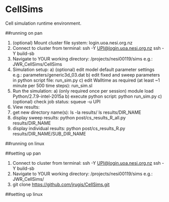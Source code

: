 # CellSims
Cell simulation runtime environment.

##running on pan
1. (optional) Mount cluster file system: 
  login.uoa.nesi.org.nz
2. Connect to cluster from terminal:
  ssh -Y UPI@login.uoa.nesi.org.nz
  ssh -Y build-sb
3. Navigate to YOUR working directory:
/projects/nesi00119/sims
  e.g.: JWR_CellSims/CellSims
4. Simulation setup:
  a) (optional) edit model default parameter settings
       e.g.: parameters/generic3d_03.dat 
  b) edit fixed and sweep parameters in python script file:
       run_sim.py
  c) edit Walltime as required (at least ~1 minute per 500 time steps):
       run_sim.sl
5. Run the simulation:
  a) (only required once per session) 
       module load Python/2.7.9-intel-2015a 
  b) execute python script:
       python run_sim.py
  c) (optional) check job status:
       squeue -u UPI
6. View results:
  1. get new directory name(s):
       ls -la results/
       ls results/DIR_NAME
  2. display sweep results:
       python post/cs_results_R_all.py results/DIR_NAME
  3. display individual results:
       python post/cs_results_R.py results/DIR_NAME/SUB_DIR_NAME

##running on linux

##setting up pan
1. Connect to cluster from terminal:
  ssh -Y UPI@login.uoa.nesi.org.nz
  ssh -Y build-sb
2. Navigate to YOUR working directory:
/projects/nesi00119/sims
  e.g.: JWR_CellSims/
3. git clone https://github.com/jrugis/CellSims.git

##setting up linux


